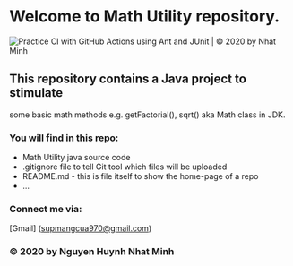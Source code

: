 # Welcome to Math Utility repository. 
![Practice CI with GitHub Actions using Ant and JUnit | © 2020 by Nhat Minh](https://github.com/wingfam/math-util/workflows/Practice%20CI%20with%20GitHub%20Actions%20using%20Ant%20and%20JUnit%20%7C%20%C2%A9%202020%20by%20Nhat%20Minh/badge.svg)

## This repository contains a Java project to stimulate 
some basic math methods e.g. getFactorial(), sqrt() aka Math class
in JDK.

### You will find in this repo:
* Math Utility java source code
* .gitignore file to tell Git tool which files will be uploaded
* README.md - this is file itself to show the home-page of a repo
* ...

### Connect me via:
[Gmail] (supmangcua970@gmail.com)

### © 2020 by Nguyen Huynh Nhat Minh
